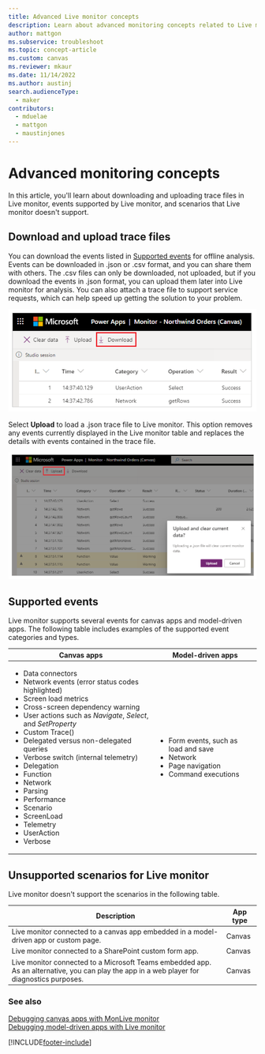 ```yaml
---
title: Advanced Live monitor concepts
description: Learn about advanced monitoring concepts related to Live monitor.
author: mattgon
ms.subservice: troubleshoot
ms.topic: concept-article
ms.custom: canvas
ms.reviewer: mkaur
ms.date: 11/14/2022
ms.author: austinj
search.audienceType: 
  - maker
contributors:
  - mduelae
  - mattgon
  - maustinjones
---
```


# Advanced monitoring concepts

In this article, you'll learn about downloading and uploading trace files in Live monitor, events supported by Live monitor, and scenarios that Live monitor doesn't support.

## Download and upload trace files

You can download the events listed in [Supported events](#supported-events) for offline analysis.
Events can be downloaded in .json or .csv format, and you can share them with
others. The .csv files can only be downloaded, not uploaded, but if you download the events
in .json format, you can upload them later into Live monitor for analysis. You can
also attach a trace file to support service requests, which can help speed up getting the solution to your problem.

![Download trace files.](media/monitor/download.png "Download trace files")

Select **Upload** to load a .json trace file to Live monitor. This option removes any events currently displayed in the Live monitor table and replaces the details with events contained in the trace file.

![Upload trace files.](media/monitor/upload.png "Upload trace files")

## Supported events

Live monitor supports several events for canvas apps and model-driven apps. The following table includes examples of the supported event categories and types.

| Canvas apps | Model-driven apps |
| - | - |
| <ul> <li> Data connectors </li> <li> Network events (error status codes highlighted) </li> <li> Screen load metrics </li> <li> Cross-screen dependency warning </li> <li> User actions such as *Navigate*, *Select*, and *SetProperty* </li> <li> Custom Trace() </li> <li> Delegated versus non-delegated queries </li> <li> Verbose switch (internal telemetry) </li> <li> Delegation </li> <li> Function </li> <li> Network </li> <li> Parsing </li> <li> Performance </li> <li> Scenario </li> <li> ScreenLoad </li> <li> Telemetry </li> <li> UserAction </li> <li> Verbose </li> </ul> | <ul> <li>	Form events, such as load and save  </li> <li> Network </li> <li> Page navigation</li> <li>Command executions </li> </ul> |

## Unsupported scenarios for Live monitor

Live monitor doesn't support the scenarios in the following table.

|Description  |App type  |
|---------|---------|
|Live monitor connected to a canvas app embedded in a model-driven app or custom page.     |  Canvas       |
|Live monitor connected to a SharePoint custom form app.     | Canvas        |
|Live monitor connected to a Microsoft Teams embedded app. As an alternative, you can play the app in a web player for diagnostics purposes.     | Canvas        |

### See also

[Debugging canvas apps with MonLive monitor](monitor-canvasapps.md)  
[Debugging model-driven apps with Live monitor](monitor-modelapps.md)


[!INCLUDE[footer-include](../includes/footer-banner.md)]
